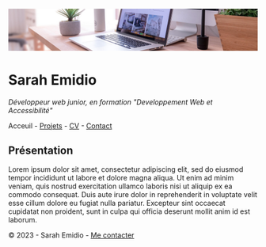 ![bureau](bureau.jpg)

# Sarah Emidio

*Développeur web junior, en formation "Developpement Web et Accessibilité"*

Acceuil - [Projets](Projets.md) - [CV]() - [Contact]() 

## Présentation

Lorem ipsum dolor sit amet, consectetur adipiscing elit, sed do eiusmod tempor incididunt ut labore et dolore magna aliqua. Ut enim ad minim veniam, quis nostrud exercitation ullamco laboris nisi ut aliquip ex ea commodo consequat. Duis aute irure dolor in reprehenderit in voluptate velit esse cillum dolore eu fugiat nulla pariatur. Excepteur sint occaecat cupidatat non proident, sunt in culpa qui officia deserunt mollit anim id est laborum.


© 2023 - Sarah Emidio - [Me contacter](https://github.com/Sarah-Emidio) 